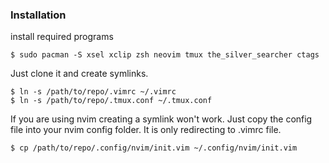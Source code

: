 ### Installation

install required programs

```
$ sudo pacman -S xsel xclip zsh neovim tmux the_silver_searcher ctags
```


Just clone it and create symlinks.

```
$ ln -s /path/to/repo/.vimrc ~/.vimrc
$ ln -s /path/to/repo/.tmux.conf ~/.tmux.conf
```

If you are using nvim creating a symlink won't work. Just copy the config file into your nvim config folder. It is only redirecting to .vimrc file.

```
$ cp /path/to/repo/.config/nvim/init.vim ~/.config/nvim/init.vim
```

